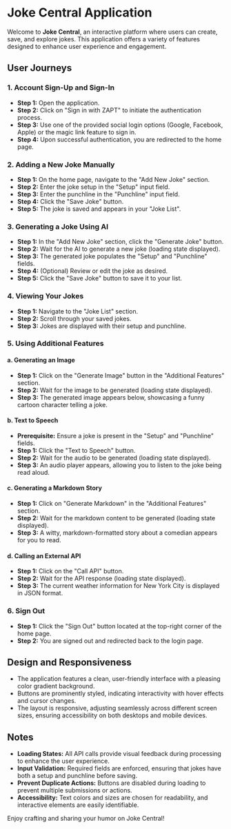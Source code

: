 # Joke Central Application

Welcome to **Joke Central**, an interactive platform where users can create, save, and explore jokes. This application offers a variety of features designed to enhance user experience and engagement.

## User Journeys

### 1. Account Sign-Up and Sign-In

- **Step 1:** Open the application.
- **Step 2:** Click on "Sign in with ZAPT" to initiate the authentication process.
- **Step 3:** Use one of the provided social login options (Google, Facebook, Apple) or the magic link feature to sign in.
- **Step 4:** Upon successful authentication, you are redirected to the home page.

### 2. Adding a New Joke Manually

- **Step 1:** On the home page, navigate to the "Add New Joke" section.
- **Step 2:** Enter the joke setup in the "Setup" input field.
- **Step 3:** Enter the punchline in the "Punchline" input field.
- **Step 4:** Click the "Save Joke" button.
- **Step 5:** The joke is saved and appears in your "Joke List".

### 3. Generating a Joke Using AI

- **Step 1:** In the "Add New Joke" section, click the "Generate Joke" button.
- **Step 2:** Wait for the AI to generate a new joke (loading state displayed).
- **Step 3:** The generated joke populates the "Setup" and "Punchline" fields.
- **Step 4:** (Optional) Review or edit the joke as desired.
- **Step 5:** Click the "Save Joke" button to save it to your list.

### 4. Viewing Your Jokes

- **Step 1:** Navigate to the "Joke List" section.
- **Step 2:** Scroll through your saved jokes.
- **Step 3:** Jokes are displayed with their setup and punchline.

### 5. Using Additional Features

#### a. Generating an Image

- **Step 1:** Click on the "Generate Image" button in the "Additional Features" section.
- **Step 2:** Wait for the image to be generated (loading state displayed).
- **Step 3:** The generated image appears below, showcasing a funny cartoon character telling a joke.

#### b. Text to Speech

- **Prerequisite:** Ensure a joke is present in the "Setup" and "Punchline" fields.
- **Step 1:** Click the "Text to Speech" button.
- **Step 2:** Wait for the audio to be generated (loading state displayed).
- **Step 3:** An audio player appears, allowing you to listen to the joke being read aloud.

#### c. Generating a Markdown Story

- **Step 1:** Click on "Generate Markdown" in the "Additional Features" section.
- **Step 2:** Wait for the markdown content to be generated (loading state displayed).
- **Step 3:** A witty, markdown-formatted story about a comedian appears for you to read.

#### d. Calling an External API

- **Step 1:** Click on the "Call API" button.
- **Step 2:** Wait for the API response (loading state displayed).
- **Step 3:** The current weather information for New York City is displayed in JSON format.

### 6. Sign Out

- **Step 1:** Click the "Sign Out" button located at the top-right corner of the home page.
- **Step 2:** You are signed out and redirected back to the login page.

## Design and Responsiveness

- The application features a clean, user-friendly interface with a pleasing color gradient background.
- Buttons are prominently styled, indicating interactivity with hover effects and cursor changes.
- The layout is responsive, adjusting seamlessly across different screen sizes, ensuring accessibility on both desktops and mobile devices.

## Notes

- **Loading States:** All API calls provide visual feedback during processing to enhance the user experience.
- **Input Validation:** Required fields are enforced, ensuring that jokes have both a setup and punchline before saving.
- **Prevent Duplicate Actions:** Buttons are disabled during loading to prevent multiple submissions or actions.
- **Accessibility:** Text colors and sizes are chosen for readability, and interactive elements are easily identifiable.

Enjoy crafting and sharing your humor on Joke Central!